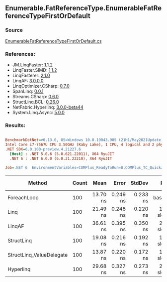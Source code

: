 ﻿## Enumerable.FatReferenceType.EnumerableFatReferenceTypeFirstOrDefault

### Source
[EnumerableFatReferenceTypeFirstOrDefault.cs](../LinqBenchmarks/Enumerable/FatReferenceType/EnumerableFatReferenceTypeFirstOrDefault.cs)

### References:
- JM.LinqFaster: [1.1.2](https://www.nuget.org/packages/JM.LinqFaster/1.1.2)
- LinqFaster.SIMD: [1.1.2](https://www.nuget.org/packages/LinqFaster.SIMD/1.0.3)
- LinqFasterer: [2.1.0](https://www.nuget.org/packages/LinqFasterer/2.1.0)
- LinqAF: [3.0.0.0](https://www.nuget.org/packages/LinqAF/3.0.0.0)
- LinqOptimizer.CSharp: [0.7.0](https://www.nuget.org/packages/LinqOptimizer.CSharp/0.7.0)
- SpanLinq: [0.0.1](https://www.nuget.org/packages/SpanLinq/0.0.1)
- Streams.CSharp: [0.6.0](https://www.nuget.org/packages/Streams.CSharp/0.6.0)
- StructLinq.BCL: [0.26.0](https://www.nuget.org/packages/StructLinq/0.26.0)
- NetFabric.Hyperlinq: [3.0.0-beta44](https://www.nuget.org/packages/NetFabric.Hyperlinq/3.0.0-beta44)
- System.Linq.Async: [5.0.0](https://www.nuget.org/packages/System.Linq.Async/5.0.0)

### Results:
``` ini

BenchmarkDotNet=v0.13.0, OS=Windows 10.0.19043.985 (21H1/May2021Update)
Intel Core i7-7567U CPU 3.50GHz (Kaby Lake), 1 CPU, 4 logical and 2 physical cores
.NET SDK=6.0.100-preview.4.21227.6
  [Host] : .NET 5.0.6 (5.0.621.22011), X64 RyuJIT
  .NET 6 : .NET 6.0.0 (6.0.21.22210), X64 RyuJIT

Job=.NET 6  EnvironmentVariables=COMPlus_ReadyToRun=0,COMPlus_TC_QuickJitForLoops=1,COMPlus_TieredPGO=1  Runtime=.NET 6.0  

```
|                   Method | Count |     Mean |    Error |   StdDev |        Ratio | RatioSD |  Gen 0 | Gen 1 | Gen 2 | Allocated |
|------------------------- |------ |---------:|---------:|---------:|-------------:|--------:|-------:|------:|------:|----------:|
|              ForeachLoop |   100 | 13.70 ns | 0.249 ns | 0.233 ns |     baseline |         | 0.0229 |     - |     - |      48 B |
|                     Linq |   100 | 21.49 ns | 0.248 ns | 0.220 ns | 1.57x slower |   0.03x | 0.0229 |     - |     - |      48 B |
|                   LinqAF |   100 | 36.61 ns | 0.395 ns | 0.350 ns | 2.67x slower |   0.05x | 0.0229 |     - |     - |      48 B |
|               StructLinq |   100 | 19.08 ns | 0.216 ns | 0.192 ns | 1.39x slower |   0.02x | 0.0344 |     - |     - |      72 B |
| StructLinq_ValueDelegate |   100 | 13.87 ns | 0.220 ns | 0.172 ns | 1.01x slower |   0.02x | 0.0229 |     - |     - |      48 B |
|                Hyperlinq |   100 | 29.68 ns | 0.327 ns | 0.273 ns | 2.16x slower |   0.05x | 0.0344 |     - |     - |      72 B |
